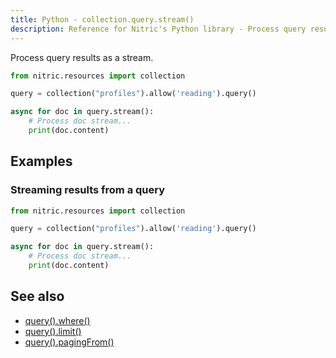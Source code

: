 ```yaml
---
title: Python - collection.query.stream()
description: Reference for Nitric's Python library - Process query results as a stream.
---
```


Process query results as a stream.

```python
from nitric.resources import collection

query = collection("profiles").allow('reading').query()

async for doc in query.stream():
    # Process doc stream...
    print(doc.content)
```

## Examples

### Streaming results from a query

```python
from nitric.resources import collection

query = collection("profiles").allow('reading').query()

async for doc in query.stream():
    # Process doc stream...
    print(doc.content)
```

## See also

- [query().where()](./collection-query-where)
- [query().limit()](./collection-query-limit)
- [query().pagingFrom()](./collection-query-pagingfrom)
